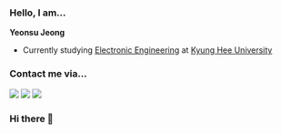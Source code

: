 ### Hello, I am...
**Yeonsu Jeong**

- Currently studying [Electronic Engineering](https://ee.khu.ac.kr/) at [Kyung Hee University](https://www.khu.ac.kr/eng/)

<!-- 
### I am intrested in...

- 
- 
- Reinforcement learning
- ... and much more! -->

### Contact me via...

<a href="https://raransusu.github.io/" target="_blank"><img src="https://img.shields.io/badge/Blog-282828?style=for-the-badge&logo=GitHub&logoColor=white"/></a>
<a href="https://www.linkedin.com/in/raransusu" target="_blank"><img src="https://img.shields.io/badge/LinkedIn-0A66C2?style=for-the-badge&logo=LinkedIn&logoColor=white"/></a>
<a href="mailto:jys3049@khu.ac.kr" target="_blank"><img src="https://img.shields.io/badge/Email-EA4335?style=for-the-badge&logo=Gmail&logoColor=white"/></a>

<!--
[![Solved.ac Tier](http://mazassumnida.wtf/api/v2/generate_badge?boj=azurewings)](https://solved.ac/azurewings)
-->


<!--
**azure-wings/azure-wings** is a ✨ _special_ ✨ repository because its `README.md` (this file) appears on your GitHub profile.

Here are some ideas to get you started:

- 🔭 I’m currently working on ...
- 🌱 I’m currently learning ...
- 👯 I’m looking to collaborate on ...
- 🤔 I’m looking for help with ...
- 💬 Ask me about ...
- 📫 How to reach me: ...
- 😄 Pronouns: ...
- ⚡ Fun fact: ...
-->
### Hi there 👋

<!--
**raransusu/raransusu** is a ✨ _special_ ✨ repository because its `README.md` (this file) appears on your GitHub profile.

Here are some ideas to get you started:

- 🔭 I’m currently working on ...
- 🌱 I’m currently learning ...
- 👯 I’m looking to collaborate on ...
- 🤔 I’m looking for help with ...
- 💬 Ask me about ...
- 📫 How to reach me: ...
- 😄 Pronouns: ...
- ⚡ Fun fact: ...
-->
